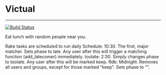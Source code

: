 Victual
=======
-----
[![Build Status](https://secure.travis-ci.org/appsfactory/Victual.png)](https://secure.travis-ci.org/appsfactory/Victual)

Eat lunch with random people near you.


Rake tasks are scheduled to run daily
Schedule: 10:30. The first, major matcher. Sets phase to late.
                 Any user after this will trigger a matching function (add_latecomer) immediately.
toolate: 2:30. Simply changes phase to toolate. Any user after this will be marked keep.
Rdb: Midnight. Removes all users and groups, except for those marked "keep". Sets phase to "".
